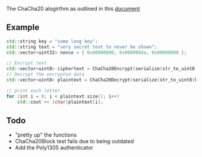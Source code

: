 The ChaCha20 alogirthm as outlined in this [document](https://datatracker.ietf.org/doc/html/rfc8439)

## Example

```cpp
std::string key = "some long key";
std::string text = "very secret text to never be shown";
std::vector<uint32> nonce = { 0x00000000, 0x0000004a, 0x00000000 };

// Encrypt text
std::vector<uint8> ciphertext = ChaCha20Encrypt(serialize(str_to_uint8(key)), 1, to32bit(serialize(nonce)), str_to_uint8(text));
// Decrypt the encrypted data
std::vector<uint8> plaintext = ChaCha20Decrypt(serialize(str_to_uint8(key)), 1, to32bit(serialize(nonce)), ciphertext);

// print each letter
for (int i = 0; i < plaintext.size(); i++)
    std::cout << (char)plaintext[i];
```

## Todo

* "pretty up" the functions
* ChaCha20Block test fails due to being outdated
* Add the Poly1305 authenticator
